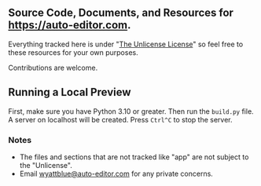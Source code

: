 ## Source Code, Documents, and Resources for https://auto-editor.com.

Everything tracked here is under "[The Unlicense License](https://github.com/WyattBlue/auto-editor/blob/master/LICENSE)" so feel free to these resources for your own purposes.

Contributions are welcome.

## Running a Local Preview
First, make sure you have Python 3.10 or greater. Then run the `build.py` file. A server on localhost will be created. Press `Ctrl^C` to stop the server.

### Notes
- The files and sections that are not tracked like "app" are not subject to the "Unlicense".
- Email wyattblue@auto-editor.com for any private concerns.
